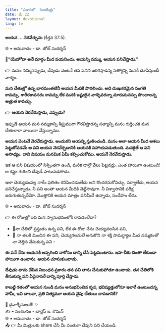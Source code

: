 ```yaml
---
title: "ఎడారిలో  సెలయేర్లు"
date: మే 22
layout: devotional
lang: te
---
```


**ఆయన ... నెరవేర్చును** (కీర్తన 37:5). 

<div class="credit">🌐 <span class="credit-text">▪ అనువాదం - డా. జోబ్ సుదర్శన్</span></div>

**📖“యెహోవా అనే మార్గం మీద పయనించు. ఆయన్ని నమ్ము, ఆయన పనిచేస్తాడు.”**

👉 మనం నమ్మినప్పుడు, దేవుడు వెంటనే తన పనిని జరిగిస్తాడన్న సత్యాన్ని మనకి చూపిస్తుందీ వాక్యం. 

**మన చేతుల్లో ఉన్న భారమంతటినీ ఆయన మీదికి పొరలించు. అది దుఃఖకరమైన సంగతి కావచ్చు, శారీరకావసరం కావచ్చు లేక మనకి ఇష్టులైన వాళ్ళెవరన్నా మారుమనస్సు పొందాలన్న ఆత్రుత కావచ్చు.**

👉 **ఆయన నెరవేరుస్తాడు, ఎప్పుడు?**

 ఇప్పుడే ఆయన మన నమ్మకాన్ని శీఘ్రముగా గౌరవిస్తాడన్న సత్యాన్ని మనం గుర్తించక మన చేతులారా వాయిదా వేస్తున్నాము. 

**ఆయన వెంటనే నెరవేరుస్తాడు. అందుకని ఆయన్ని స్తుతించండి. మనం అలా ఆయన మీద ఆశలు పెట్టుకోవడమే ఆ పని ఆయన నెరవేర్చడానికి ఆయనకి సహాయపడుతుంది. మనకైతే ఆ పని అసాధ్యం. దాని విషయం మనమిక ఏమీ కల్పించుకోము. ఆయనే నెరవేరుస్తాడు.**

ఇక ఆ పని విషయంలో నిశ్చింతగా ఉండి, మరిక దాన్లో వేలు పెట్టవద్దు. ఎంత హాయిగా ఉంటుంది! ఆ కష్టం గురించి దేవుడే పాటుపడతాడు.

ఇలా చెయ్యడంవల్ల నాకేం ఫలితం కనిపించడంలేదు అని కొందరనుకోవచ్చు. పర్వాలేదు, ఆయన పనిచేస్తున్నాడు. నీ పని అంతా ఆయన మీదికి నెట్టేసావుగా. నీ విశ్వాసానికి పరీక్ష జరుగుతున్నదేమో. మొత్తానికి ఆయన మాత్రం పనిమీదే ఉన్నాడు, సందేహం లేదు.

<div class="credit">🌐 <span class="credit-text">▪ అనువాదం - డా. జోబ్ సుదర్శన్</span></div>

👉 ఈ రోజుల్లో ఇది మన స్వానుభవంలోకి రావడంలేదా? 

- 🔹నా చేతిలో ప్రస్తుతం ఉన్న పని, లేక ఈ రోజు నేను చెయ్యవలసిన పని,
- 🔹 నా తలకి మించిన ఈ పని, చెయ్యగలనులే అనుకొని నా శక్తి సామర్థ్యాల మీద నమ్మకంతో నా నెత్తిన వేసుకున్న పని -

**ఈ పనే నేను ఆయనకి అప్పగించి నాకోసం దాన్ని చేసి పెట్టమంటాను. ఇహ చీకు చింతా లేకుండా హాయిగా ఉంటాను. ఆయన చూసుకుంటాడు.** 

**దేవుడు తాను చేసిన నిబంధన ప్రకారం తన పని తాను చేసుకుపోతూ ఉంటాడు. తన చేతిలోకి తీసుకున్న పని ఏదైనాసరే దాన్ని పూర్తి చేస్తాడు.** 

**కాబట్టి గతంలో ఆయన నుండి మనం అనుభవించిన కృప, భవిష్యత్తులోనూ ఇలాగే ఉంటుందన్న హామీ, ఇవి చాలవా, ప్రతి నిత్యమూ ఆయన వైపు చేతులు చాపడానికి?**

<div class="blessing">🙏 <span class="bless-text">దైవాశ్శీసులు!!!</span> ✨</div>

<div class="credit">✍️ <span class="credit-text">▪ సంకలనం - చార్లెస్ ఇ. కౌమన్</span></div>
<div class="credit">🌐 <span class="credit-text">▪ అనువాదం - డా. జోబ్ సుదర్శన్</span></div>


<div class="share">📤 👉 <span class="share-text">మీ మిత్రులకు share చేసి మీ వంతుగా దేవుని పని చేయండి.</span></div>
